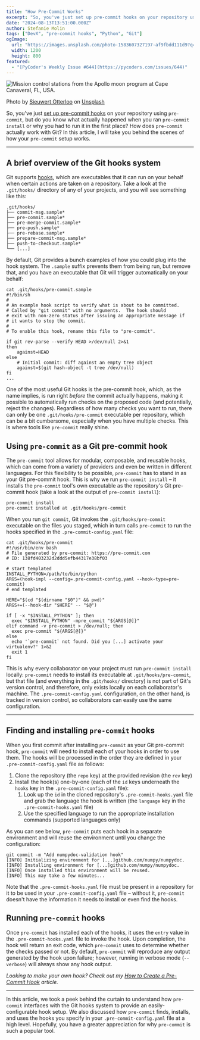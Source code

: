 ```yaml
---
title: "How Pre-Commit Works"
excerpt: "So, you've just set up pre-commit hooks on your repository using `pre-commit`, but do you know what actually happened when you ran `pre-commit install` or why you had to run it in the first place? How does `pre-commit` actually work with Git? In this article, I will take you behind the scenes of how your `pre-commit` setup works."
date: "2024-08-13T13:51:00.000Z"
author: Stefanie Molin
tags: ["DevX", "pre-commit hooks", "Python", "Git"]
ogImage:
  url: "https://images.unsplash.com/photo-1583607327197-af9fbdd111d9?q=80&w=1200&auto=format&fit=crop&ixlib=rb-4.0.3&ixid=M3wxMjA3fDB8MHxwaG90by1wYWdlfHx8fGVufDB8fHx8fA%3D%3D"
  width: 1200
  height: 800
featured:
  - "[PyCoder's Weekly Issue #644](https://pycoders.com/issues/644)"
---
```


![Mission control stations from the Apollo moon program at Cape Canaveral, FL, USA.](https://images.unsplash.com/photo-1583607327197-af9fbdd111d9?q=80&w=1200&auto=format&fit=crop&ixlib=rb-4.0.3&ixid=M3wxMjA3fDB8MHxwaG90by1wYWdlfHx8fGVufDB8fHx8fA%3D%3D)

<figcaption>

Photo by [Sieuwert Otterloo](https://unsplash.com/@sieuwert) on [Unsplash](https://unsplash.com/)

</figcaption>

So, you've just [set up pre-commit hooks](/articles/devx/pre-commit/setup-guide/) on your repository using `pre-commit`, but do you know what actually happened when you ran `pre-commit install` or why you had to run it in the first place? How does `pre-commit` actually work with Git? In this article, I will take you behind the scenes of how your `pre-commit` setup works.

---

## A brief overview of the Git hooks system

Git supports [hooks](https://git-scm.com/book/en/v2/Customizing-Git-Git-Hooks), which are executables that it can run on your behalf when certain actions are taken on a repository. Take a look at the `.git/hooks/` directory of any of your projects, and you will see something like this:

```treeview
.git/hooks/
├── commit-msg.sample*
├── pre-commit.sample*
├── pre-merge-commit.sample*
├── pre-push.sample*
├── pre-rebase.sample*
├── prepare-commit-msg.sample*
├── push-to-checkout.sample*
└── [...]
```

By default, Git provides a bunch examples of how you could plug into the hook system. The `.sample` suffix prevents them from being run, but remove that, and you have an executable that Git will trigger automatically on your behalf:

```shell[class="command-line"][data-prompt="$"][data-output="2-18"]
cat .git/hooks/pre-commit.sample
#!/bin/sh
#
# An example hook script to verify what is about to be committed.
# Called by "git commit" with no arguments.  The hook should
# exit with non-zero status after issuing an appropriate message if
# it wants to stop the commit.
#
# To enable this hook, rename this file to "pre-commit".

if git rev-parse --verify HEAD >/dev/null 2>&1
then
	against=HEAD
else
	# Initial commit: diff against an empty tree object
	against=$(git hash-object -t tree /dev/null)
fi
...
```

One of the most useful Git hooks is the pre-commit hook, which, as the name implies, is run right *before* the commit actually happens, making it possible to automatically run checks on the proposed code (and potentially, reject the changes). Regardless of how many checks you want to run, there can only be one `.git/hooks/pre-commit` executable per repository, which can be a bit cumbersome, especially when you have multiple checks. This is where tools like `pre-commit` really shine.

## Using `pre-commit` as a Git pre-commit hook

The `pre-commit` tool allows for modular, composable, and reusable hooks, which can come from a variety of providers and even be written in different languages. For this flexibility to be possible, `pre-commit` has to stand in as your Git pre-commit hook. This is why we run `pre-commit install` &ndash; it installs the `pre-commit` tool's own executable as the repository's Git pre-commit hook (take a look at the output of `pre-commit install`):

```shell[class="command-line"][data-prompt="$"][data-output="2"]
pre-commit install
pre-commit installed at .git/hooks/pre-commit
```

When you run `git commit`, Git invokes the `.git/hooks/pre-commit` executable on the files you staged, which in turn calls `pre-commit` to run the hooks specified in the `.pre-commit-config.yaml` file:

```shell[class="command-line"][data-prompt="$"][data-output="2-21"]
cat .git/hooks/pre-commit
#!/usr/bin/env bash
# File generated by pre-commit: https://pre-commit.com
# ID: 138fd403232d2ddd5efb44317e38bf03

# start templated
INSTALL_PYTHON=/path/to/bin/python
ARGS=(hook-impl --config=.pre-commit-config.yaml --hook-type=pre-commit)
# end templated

HERE="$(cd "$(dirname "$0")" && pwd)"
ARGS+=(--hook-dir "$HERE" -- "$@")

if [ -x "$INSTALL_PYTHON" ]; then
  exec "$INSTALL_PYTHON" -mpre_commit "${ARGS[@]}"
elif command -v pre-commit > /dev/null; then
  exec pre-commit "${ARGS[@]}"
else
  echo '`pre-commit` not found. Did you [...] activate your virtualenv?' 1>&2
  exit 1
fi
```

This is why every collaborator on your project must run `pre-commit install` locally: `pre-commit` needs to install its executable at `.git/hooks/pre-commit`, but that file (and everything in the `.git/hooks/` directory) is not part of Git's version control, and therefore, only exists locally on each collaborator's machine. The `.pre-commit-config.yaml` configuration, on the other hand, is tracked in version control, so collaborators can easily use the same configuration.

---

## Finding and installing `pre-commit` hooks

When you first commit after installing `pre-commit` as your Git pre-commit hook, `pre-commit` will need to install each of your hooks in order to use them. The hooks will be processed in the order they are defined in your `.pre-commit-config.yaml` file as follows:
1. Clone the repository (the `repo` key) at the provided revision (the `rev` key)
2. Install the hook(s) one-by-one (each of the `id` keys underneath the `hooks` key in the `.pre-commit-config.yaml` file):
   1. Look up the `id` in the cloned repository's `.pre-commit-hooks.yaml` file and grab the language the hook is written (the `language` key in the `.pre-commit-hooks.yaml` file)
   2. Use the specified language to run the appropriate installation commands (supported languages only)

As you can see below, `pre-commit` puts each hook in a separate environment and will reuse the environment until you change the configuration:

```shell[class="command-line"][data-prompt="$"][data-output="2-5"]
git commit -m "Add numpydoc-validation hook"
[INFO] Initializing environment for [...]github.com/numpy/numpydoc.
[INFO] Installing environment for [...]github.com/numpy/numpydoc.
[INFO] Once installed this environment will be reused.
[INFO] This may take a few minutes...
```

Note that the `.pre-commit-hooks.yaml` file must be present in a repository for it to be used in your `.pre-commit-config.yaml` file &ndash; without it, `pre-commit` doesn't have the information it needs to install or even find the hooks.

## Running `pre-commit` hooks

Once `pre-commit` has installed each of the hooks, it uses the `entry` value in the `.pre-commit-hooks.yaml` file to invoke the hook. Upon completion, the hook will return an exit code, which `pre-commit` uses to determine whether the checks passed or not. By default, `pre-commit` will reproduce any output generated by the hook upon failure; however, running in verbose mode (<span class="text-nowrap">`--verbose`</span>) will always show any hook output.

*Looking to make your own hook? Check out my [How to Create a Pre-Commit Hook](/articles/devx/pre-commit/hook-creation-guide/) article.*

---

In this article, we took a peek behind the curtain to understand how `pre-commit` interfaces with the Git hooks system to provide an easily-configurable hook setup. We also discussed how `pre-commit` finds, installs, and uses the hooks you specify in your `.pre-commit-config.yaml` file at a high level. Hopefully, you have a greater appreciation for why `pre-commit` is such a popular tool.
